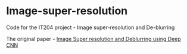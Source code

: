 # Image-super-resolution
Code for the IT204 project - Image super-resolution and De-blurring

The original paper - [Image Super resolution and Deblurring using Deep CNN](https://ieeexplore.ieee.org/document/8516983)
